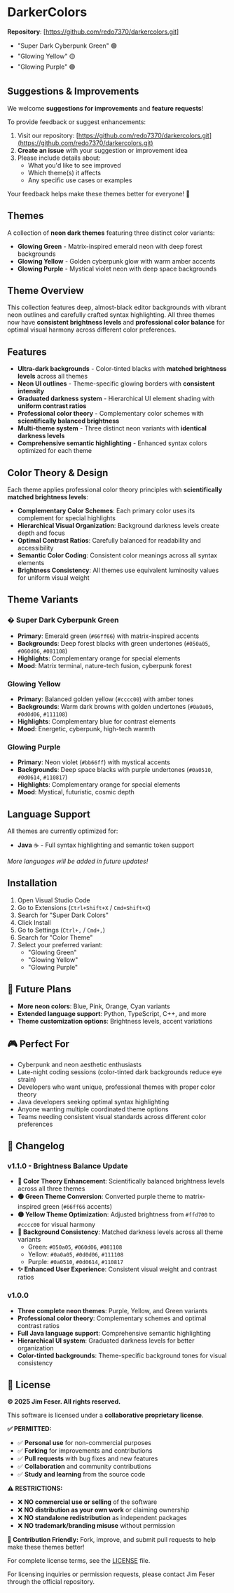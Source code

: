 # DarkerColors

**Repository**: [https://github.com/redo7370/darkercolors.git]
   - "Super Dark Cyberpunk Green" 🟢
   - "Glowing Yellow" 🟡  
   - "Glowing Purple" 🟣

## Suggestions & Improvements

We welcome **suggestions for improvements** and **feature requests**! 

To provide feedback or suggest enhancements:
1. Visit our repository: [https://github.com/redo7370/darkercolors.git](https://github.com/redo7370/darkercolors.git)
2. **Create an issue** with your suggestion or improvement idea
3. Please include details about:
   - What you'd like to see improved
   - Which theme(s) it affects
   - Any specific use cases or examples

Your feedback helps make these themes better for everyone! 🚀

## Themes

A collection of **neon dark themes** featuring three distinct color variants:

- **Glowing Green** - Matrix-inspired emerald neon with deep forest backgrounds
- **Glowing Yellow** - Golden cyberpunk glow with warm amber accents  
- **Glowing Purple** - Mystical violet neon with deep space backgrounds

## Theme Overview

This collection features deep, almost-black editor backgrounds with vibrant neon outlines and carefully crafted syntax highlighting. All three themes now have **consistent brightness levels** and **professional color balance** for optimal visual harmony across different color preferences.

## Features

- **Ultra-dark backgrounds** - Color-tinted blacks with **matched brightness levels** across all themes
- **Neon UI outlines** - Theme-specific glowing borders with **consistent intensity**
- **Graduated darkness system** - Hierarchical UI element shading with **uniform contrast ratios**
- **Professional color theory** - Complementary color schemes with **scientifically balanced brightness**
- **Multi-theme system** - Three distinct neon variants with **identical darkness levels**
- **Comprehensive semantic highlighting** - Enhanced syntax colors optimized for each theme

## Color Theory & Design

Each theme applies professional color theory principles with **scientifically matched brightness levels**:

- **Complementary Color Schemes**: Each primary color uses its complement for special highlights
- **Hierarchical Visual Organization**: Background darkness levels create depth and focus  
- **Optimal Contrast Ratios**: Carefully balanced for readability and accessibility
- **Semantic Color Coding**: Consistent color meanings across all syntax elements
- **Brightness Consistency**: All themes use equivalent luminosity values for uniform visual weight

## Theme Variants

### � Super Dark Cyberpunk Green
- **Primary**: Emerald green (`#66ff66`) with matrix-inspired accents
- **Backgrounds**: Deep forest blacks with green undertones (`#050a05`, `#060d06`, `#081108`)
- **Highlights**: Complementary orange for special elements
- **Mood**: Matrix terminal, nature-tech fusion, cyberpunk forest

### Glowing Yellow  
- **Primary**: Balanced golden yellow (`#cccc00`) with amber tones
- **Backgrounds**: Warm dark browns with golden undertones (`#0a0a05`, `#0d0d06`, `#111108`)
- **Highlights**: Complementary blue for contrast elements
- **Mood**: Energetic, cyberpunk, high-tech warmth

### Glowing Purple
- **Primary**: Neon violet (`#bb66ff`) with mystical accents
- **Backgrounds**: Deep space blacks with purple undertones (`#0a0510`, `#0d0614`, `#110817`)
- **Highlights**: Complementary orange for special elements
- **Mood**: Mystical, futuristic, cosmic depth

## Language Support

All themes are currently optimized for:
- **Java** ☕ - Full syntax highlighting and semantic token support

*More languages will be added in future updates!*

## Installation

1. Open Visual Studio Code
2. Go to Extensions (`Ctrl+Shift+X` / `Cmd+Shift+X`)
3. Search for "Super Dark Colors" 
4. Click Install
5. Go to Settings (`Ctrl+,` / `Cmd+,`)
6. Search for "Color Theme"
7. Select your preferred variant:
   - "Glowing Green"
   - "Glowing Yellow"  
   - "Glowing Purple"

## 🔮 Future Plans

- **More neon colors**: Blue, Pink, Orange, Cyan variants
- **Extended language support**: Python, TypeScript, C++, and more
- **Theme customization options**: Brightness levels, accent variations

## 🎮 Perfect For

- Cyberpunk and neon aesthetic enthusiasts
- Late-night coding sessions (color-tinted dark backgrounds reduce eye strain)
- Developers who want unique, professional themes with proper color theory
- Java developers seeking optimal syntax highlighting
- Anyone wanting multiple coordinated theme options
- Teams needing consistent visual standards across different color preferences

## 📝 Changelog

### v1.1.0 - Brightness Balance Update
- **🎨 Color Theory Enhancement**: Scientifically balanced brightness levels across all three themes
- **🟢 Green Theme Conversion**: Converted purple theme to matrix-inspired green (`#66ff66` accents)
- **🟡 Yellow Theme Optimization**: Adjusted brightness from `#ffd700` to `#cccc00` for visual harmony
- **🌈 Background Consistency**: Matched darkness levels across all theme variants
  - Green: `#050a05`, `#060d06`, `#081108`
  - Yellow: `#0a0a05`, `#0d0d06`, `#111108`  
  - Purple: `#0a0510`, `#0d0614`, `#110817`
- **✨ Enhanced User Experience**: Consistent visual weight and contrast ratios

### v1.0.0
- **Three complete neon themes**: Purple, Yellow, and Green variants
- **Professional color theory**: Complementary schemes and optimal contrast ratios
- **Full Java language support**: Comprehensive semantic highlighting
- **Hierarchical UI system**: Graduated darkness levels for better organization
- **Color-tinted backgrounds**: Theme-specific background tones for visual consistency

## 📄 License

**© 2025 Jim Feser. All rights reserved.**

This software is licensed under a **collaborative proprietary license**. 

**✅ PERMITTED:**
- ✅ **Personal use** for non-commercial purposes
- ✅ **Forking** for improvements and contributions
- ✅ **Pull requests** with bug fixes and new features
- ✅ **Collaboration** and community contributions
- ✅ **Study and learning** from the source code

**⚠️ RESTRICTIONS:**
- ❌ **NO commercial use or selling** of the software
- ❌ **NO distribution as your own work** or claiming ownership
- ❌ **NO standalone redistribution** as independent packages
- ❌ **NO trademark/branding misuse** without permission

**🤝 Contribution Friendly:** Fork, improve, and submit pull requests to help make these themes better!

For complete license terms, see the [LICENSE](LICENSE) file.

For licensing inquiries or permission requests, please contact Jim Feser through the official repository.
